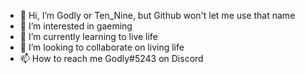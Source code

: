 - 👋 Hi, I’m Godly or Ten_Nine, but Github won't let me use that name
- 👀 I’m interested in gaeming
- 🌱 I’m currently learning to live life
- 💞️ I’m looking to collaborate on living life
- 📫 How to reach me Godly#5243 on Discord

<!---
Godly109/Godly109 is a ✨ special ✨ repository because its `README.md` (this file) appears on your GitHub profile.
You can click the Preview link to take a look at your changes.
--->
